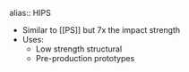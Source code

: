alias:: HIPS

- Similar to [[PS]] but 7x the impact strength
- Uses:
	- Low strength structural
	- Pre-production prototypes